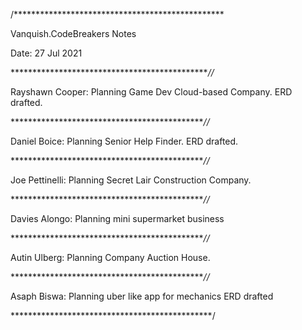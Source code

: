 /************************************************ 

Vanquish.CodeBreakers Notes 

Date: 27 Jul 2021

**********************************************//*

Rayshawn Cooper:
Planning Game Dev Cloud-based Company.
ERD drafted.

*********************************************//*

Daniel Boice:
Planning Senior Help Finder.
ERD drafted.

*********************************************//*

Joe Pettinelli:
Planning Secret Lair Construction Company.

*********************************************//*

Davies Alongo:
Planning mini supermarket business

*********************************************//*

Autin Ulberg:
Planning Company Auction House.

*********************************************//*

Asaph Biswa:
Planning uber like app for mechanics
ERD drafted

**********************************************/
